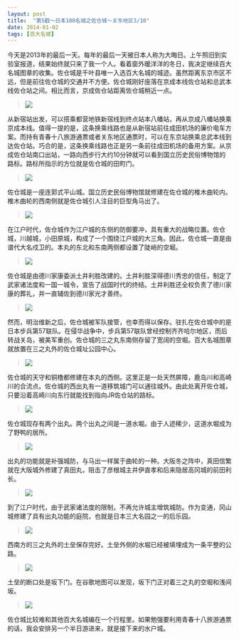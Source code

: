 ```yaml
---
layout: post
title:  "第5戳～日本100名城之佐仓城～关东地区3/10"
date: 2014-01-02
tags: [百大名城]
---
```


今天是2013年的最后一天。每年的最后一天被日本人称为大晦日。上午照旧到实验室报道，结果始终就只来了我一个人。看着窗外暖洋洋的冬日，我决定继续百大名城图章的收集。佐仓城是千叶县唯一入选百大名城的城迹。虽然距离东京市区不远，但是前往佐仓城的交通并不方便。佐仓城刚好座落在京成本线佐仓站和总武本线佐仓站之间。相比而言，京成佐仓站距离佐仓城稍近一点。

> <img src="https://samshichuang.github.io/assets/oshiro/020/sakurajou-001.jpg">

从新宿站出发，可以搭乘都营地铁新宿线到终点站本八幡站，再从京成八幡站换乘京成本线。值得一提的是，这条换乘线路也是从新宿站前往成田机场的廉价电车方案。而持有青春十八旅游通票或者关东地区通票时，可以在东京站换乘总武本线到达佐仓站。巧合的是，这条换乘线路也正是另一条前往成田机场的备用方案。从京成佐仓站南口出站，一路向西步行大约10分钟就可以看到国立历史民俗博物馆的路标。路标所指示的方位就是佐仓城的田町门。

> <img src="https://samshichuang.github.io/assets/oshiro/020/sakurajou-002.jpg">

佐仓城是一座连郭式平山城。国立历史民俗博物馆就修建在佐仓城的椎木曲轮内。椎木曲轮的西南侧就是佐仓城引人注目的巨型角马出了。

> <img src="https://samshichuang.github.io/assets/oshiro/020/sakurajou-003.jpg">

在江户时代，佐仓城作为江户城的东侧的防御要冲，具有重大的战略位置。佐仓城，川越城，小田原城，构成了一个围绕江户城的大三角。因此，佐仓城一直是由谱代大名戍卫的。本丸的东北和东南两侧都设置了陡峭的空堀。

> <img src="https://samshichuang.github.io/assets/oshiro/020/sakurajou-004.jpg">

佐仓城是由德川家康委派土井利胜改建的。土井利胜深得德川秀忠的信任，制定了武家诸法度和一国一城令，宣告了战国时代的终结。土井利胜还全权负责了德川家康的葬礼，并一直辅佐到德川家光才善终。

> <img src="https://samshichuang.github.io/assets/oshiro/020/sakurajou-005.jpg">

然而，明治维新之后，佐仓城被军队接管，也幸而得以保存。驻扎在佐仓城中的是日本步兵第57联队。在侵华战争中，步兵第57联队曾经控制齐齐哈尔地区，而后转战关岛，被美军重创。佐仓城的三之丸东南侧存留了宽阔的空堀。百大名城图章就放置在三之丸外的佐仓城址公园中心。

> <img src="https://samshichuang.github.io/assets/oshiro/020/sakurajou-006.jpg">

佐仓城的天守和铜橹都修建在本丸的西侧。这里正是一处天然屏障，鹿岛川和高崎川的合流点。佐仓城的西出丸有一道移筑城门可以通往城外。由此处离开佐仓城，只要沿着高崎川向东行就能找到指向JR佐仓站的路标。

> <img src="https://samshichuang.github.io/assets/oshiro/020/sakurajou-007.jpg">

佐仓城现存有两个出丸。两个出丸之间是一道水堀。由于人迹稀少，这道水堀成为了野鸭的居所。

> <img src="https://samshichuang.github.io/assets/oshiro/020/sakurajou-008.jpg">

出丸的功能就是补强城防，与马出一样属于曲轮的一种。大阪冬之阵中，真田信繁就在大阪城外修建了真田丸，阻击了彦根城主井伊直孝和后来隐居高冈城的前田利长。

> <img src="https://samshichuang.github.io/assets/oshiro/020/sakurajou-009.jpg">

到了江户时代，由于武家诸法度的限制，不再允许城主增筑城防。作为变通，冈山城修建了具有出丸功能的庭院，也就是日本三大名园之一的后乐园。

> <img src="https://samshichuang.github.io/assets/oshiro/020/sakurajou-010.jpg">

西南方的三之丸外的土垒保存完好。土垒外侧的水堀已经被填埋成为一条平整的公路。

> <img src="https://samshichuang.github.io/assets/oshiro/020/sakurajou-011.jpg">

土垒的断口处是坂下门。在谷歌地图可以发现，坂下门正对着三之丸的空堀和浅间坂。

> <img src="https://samshichuang.github.io/assets/oshiro/020/sakurajou-012.jpg">

佐仓城比较难和其他百大名城编在一个行程里。如果勉强要利用青春十八旅游通票的话，我会安排另一个半日游进来，就是接下来的水户城。
